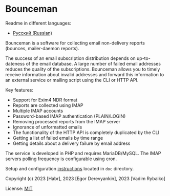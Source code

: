 Bounceman
=========

Readme in different languages:
* [Русский (Russian)](README.ru.md)

Bounceman is a software for collecting email non-delivery reports (bounces, mailer-daemon reports).

The success of an email subscription distribution depends on up-to-dateness of the email database. 
A large number of failed email addresses reduces the quality of the subscriptions. 
Bounceman allows you to timely receive information about invalid addresses and forward this information to an external service or mailing script using the CLI or HTTP API.

Key features:

* Support for Exim4 NDR format
* Reports are collected using IMAP
* Multiple IMAP accounts
* Password-based IMAP authentication (PLAIN/LOGIN)
* Removing processed reports from the IMAP server
* Ignorance of unformatted emails
* The functionality of the HTTP API is completely duplicated by the CLI
* Getting a list of failed emails by time range
* Getting details about a delivery failure by email address

The service is developed in PHP and requires MariaDB/MySQL. The IMAP servers polling frequency is configurable using cron.

Setup and configuration [instructions](docs/INSTALL.en.md) located in `doc` directory.

Copyright (c) 2023 [Habr], 2023 [Egor Derevyankin], 2023 [Vadim Rybalko]

License: [MIT](LICENSE)
